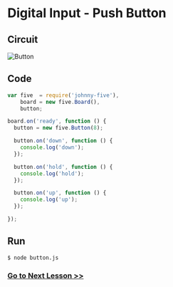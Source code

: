 # Digital Input - Push Button

## Circuit

![Button](http://i.imgur.com/46o9Mb9.png)

## Code

``` js
var five  = require('johnny-five'),
    board = new five.Board(),
    button;

board.on('ready', function () {
  button = new five.Button(8);

  button.on('down', function () {
    console.log('down');
  });

  button.on('hold', function () {
    console.log('hold');
  });

  button.on('up', function () {
    console.log('up');
  });

});
```

## Run

```
$ node button.js
```

### [Go to Next Lesson >>](../servo/)
